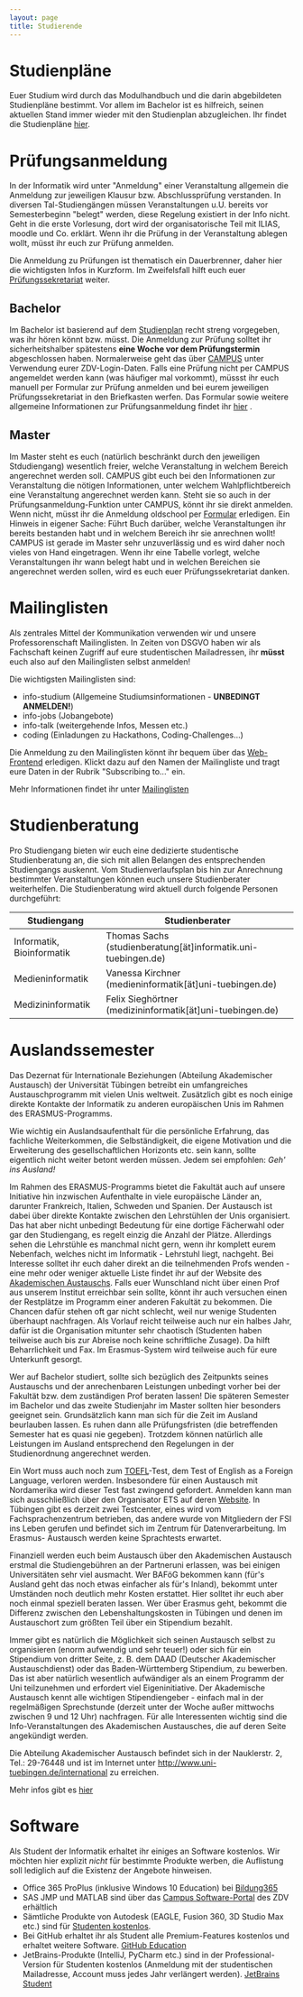 ```yaml
---
layout: page
title: Studierende
---
```


# Studienpläne
Euer Studium wird durch das Modulhandbuch und die darin abgebildeten Studienpläne bestimmt. Vor allem im Bachelor ist es hilfreich, seinen aktuellen Stand immer wieder mit den Studienplan abzugleichen. Ihr findet die Studienpläne [hier](https://uni-tuebingen.de/fakultaeten/mathematisch-naturwissenschaftliche-fakultaet/fachbereiche/informatik/studium/downloads/studienplaene/).

# Prüfungsanmeldung
In der Informatik wird unter "Anmeldung" einer Veranstaltung allgemein die Anmeldung zur jeweiligen Klausur bzw. Abschlussprüfung verstanden. In diversen Tal-Studiengängen müssen Veranstaltungen u.U. bereits vor Semesterbeginn "belegt" werden, diese Regelung existiert in der Info nicht. Geht in die erste Vorlesung, dort wird der organisatorische Teil mit ILIAS, moodle und Co. erklärt. Wenn ihr die Prüfung in der Veranstaltung ablegen wollt, müsst ihr euch zur Prüfung anmelden.

Die Anmeldung zu Prüfungen ist thematisch ein Dauerbrenner, daher hier die wichtigsten Infos in Kurzform. Im Zweifelsfall hilft euch euer [Prüfungssekretariat](https://uni-tuebingen.de/de/74384) weiter.

## Bachelor
Im Bachelor ist basierend auf dem [Studienplan](https://uni-tuebingen.de/fakultaeten/mathematisch-naturwissenschaftliche-fakultaet/fachbereiche/informatik/studium/downloads/studienplaene/) recht streng vorgegeben, was ihr hören könnt bzw. müsst. Die Anmeldung zur Prüfung solltet ihr sicherheitshalber spätestens **eine Woche vor dem Prüfungstermin** abgeschlossen haben. Normalerweise geht das über [CAMPUS](http://campus.verwaltung.uni-tuebingen.de/) unter Verwendung eurer ZDV-Login-Daten. Falls eine Prüfung nicht per CAMPUS angemeldet werden kann (was häufiger mal vorkommt), müssst ihr euch manuell per Formular zur Prüfung anmelden und bei eurem jeweiligen Prüfungssekretariat in den Briefkasten werfen.
Das Formular sowie weitere allgemeine Informationen zur Prüfungsanmeldung findet ihr [hier](https://uni-tuebingen.de/fakultaeten/mathematisch-naturwissenschaftliche-fakultaet/fachbereiche/informatik/studium/downloads/informationen-und-formulare) .

## Master
Im Master steht es euch (natürlich beschränkt durch den jeweiligen Stdudiengang) wesentlich freier, welche Veranstaltung in welchem Bereich angerechnet werden soll. CAMPUS gibt euch bei den Informationen zur Veranstaltung die nötigen Informationen, unter welchem Wahlpflichtbereich eine Veranstaltung angerechnet werden kann. Steht sie so auch in der Prüfungsanmeldung-Funktion unter CAMPUS, könnt ihr sie direkt anmelden. Wenn nicht, müsst ihr die Anmeldung oldschool per [Formular](https://uni-tuebingen.de/fakultaeten/mathematisch-naturwissenschaftliche-fakultaet/fachbereiche/informatik/studium/downloads/informationen-und-formulare/) erledigen.
Ein Hinweis in eigener Sache: Führt Buch darüber, welche Veranstaltungen ihr bereits bestanden habt und in welchem Bereich ihr sie anrechnen wollt! CAMPUS ist gerade im Master sehr unzuverlässig und es wird daher noch vieles von Hand eingetragen. Wenn ihr eine Tabelle vorlegt, welche Veranstaltungen ihr wann belegt habt und in welchen Bereichen sie angerechnet werden sollen, wird es euch euer Prüfungssekretariat danken.

# Mailinglisten
Als zentrales Mittel der Kommunikation verwenden wir und unsere Professorenschaft Mailinglisten. In Zeiten von DSGVO haben wir als Fachschaft keinen Zugriff auf eure studentischen Mailadressen, ihr **müsst** euch also auf den Mailinglisten selbst anmelden!

Die wichtigsten Mailinglisten sind:

* info-studium (Allgemeine Studiumsinformationen - **UNBEDINGT ANMELDEN!**)
* info-jobs (Jobangebote)
* info-talk (weitergehende Infos, Messen etc.)
* coding (Einladungen zu Hackathons, Coding-Challenges...)

Die Anmeldung zu den Mailinglisten könnt ihr bequem über das [Web-Frontend](https://www.fsi.uni-tuebingen.de/mailman/listinfo) erledigen. Klickt dazu auf den Namen der Mailingliste und tragt eure Daten in der Rubrik "Subscribing to..." ein.

Mehr Informationen findet ihr unter [Mailinglisten](/infos/maillists)

# Studienberatung
Pro Studiengang bieten wir euch eine dedizierte studentische Studienberatung an, die sich mit allen Belangen des entsprechenden Studiengangs auskennt. Vom Studienverlaufsplan bis hin zur Anrechnung bestimmter Veranstaltungen können euch unsere Studienberater weiterhelfen. Die Studienberatung wird aktuell durch folgende Personen durchgeführt:

|Studiengang|Studienberater|
|-----------|--------------|
|Informatik, Bioinformatik| Thomas Sachs (studienberatung[ät]informatik.uni-tuebingen.de)|
|Medieninformatik|Vanessa Kirchner (medieninformatik[ät]uni-tuebingen.de)|
|Medizininformatik|Felix Sieghörtner (medizininformatik[ät]uni-tuebingen.de)|

# Auslandssemester
Das Dezernat für Internationale Beziehungen (Abteilung Akademischer Austausch) der Universität Tübingen betreibt ein umfangreiches Austauschprogramm mit vielen Unis weltweit. Zusätzlich gibt es noch einige direkte Kontakte der Informatik zu anderen europäischen Unis im Rahmen des ERASMUS-Programms.

Wie wichtig ein Auslandsaufenthalt für die persönliche Erfahrung, das fachliche Weiterkommen, die Selbständigkeit, die eigene Motivation und die Erweiterung des gesellschaftlichen Horizonts etc. sein kann, sollte eigentlich nicht weiter betont werden müssen. Jedem sei empfohlen: *Geh' ins Ausland!*

Im Rahmen des ERASMUS-Programms bietet die Fakultät auch auf unsere Initiative hin inzwischen Aufenthalte in viele europäische Länder an, darunter Frankreich, Italien, Schweden und Spanien. Der Austausch ist dabei über direkte Kontakte zwischen den Lehrstühlen der Unis organisiert. Das hat aber nicht unbedingt Bedeutung für eine dortige Fächerwahl oder gar den Studiengang, es regelt einzig die Anzahl der Plätze. Allerdings sehen die Lehrstühle es manchmal nicht gern, wenn ihr komplett eurem Nebenfach, welches nicht im Informatik - Lehrstuhl liegt, nachgeht.
Bei Interesse solltet ihr euch daher direkt an die teilnehmenden Profs wenden - eine mehr oder weniger aktuelle Liste findet ihr auf der Website des [Akademischen Austauschs](http://www.uni-tuebingen.de/international). Falls euer Wunschland nicht über einen Prof aus unserem Institut erreichbar sein sollte, könnt ihr auch versuchen einen der Restplätze im Programm einer anderen Fakultät zu bekommen. Die Chancen dafür stehen oft gar nicht schlecht, weil nur wenige Studenten überhaupt nachfragen. Als Vorlauf reicht teilweise auch nur ein halbes Jahr, dafür ist die Organisation mitunter sehr chaotisch (Studenten haben teilweise auch bis zur Abreise noch keine schriftliche Zusage). Da hilft Beharrlichkeit und Fax.  Im Erasmus-System wird teilweise auch für eure Unterkunft gesorgt.

Wer auf Bachelor studiert, sollte sich bezüglich des Zeitpunkts seines Austauschs und der anrechenbaren Leistungen unbedingt vorher bei der Fakultät bzw. dem zuständigen Prof beraten lassen! Die späteren Semester im Bachelor und das zweite Studienjahr im Master sollten hier besonders geeignet sein. Grundsätzlich kann man sich für die Zeit im Ausland beurlauben lassen. Es ruhen dann alle Prüfungsfristen (die betreffenden Semester hat es quasi nie gegeben). Trotzdem können natürlich alle Leistungen im Ausland entsprechend den Regelungen in der Studienordnung angerechnet werden.

Ein Wort muss auch noch zum [TOEFL](infos/toefel)-Test, dem Test of English as a Foreign Language, verloren werden. Insbesondere für einen Austausch mit Nordamerika wird dieser Test fast zwingend gefordert. Anmelden kann man sich ausschließlich über den Organisator ETS auf deren [Website](http://www.ets.org/toefl). In Tübingen gibt es derzeit zwei Testcenter, eines wird vom Fachsprachenzentrum betrieben, das andere wurde von Mitgliedern der FSI ins Leben gerufen und befindet sich im Zentrum für Datenverarbeitung. Im Erasmus- Austausch werden keine Sprachtests erwartet.

Finanziell werden euch beim Austausch über den Akademischen Austausch erstmal die Studiengebühren an der Partneruni erlassen, was bei einigen Universitäten sehr viel ausmacht.  Wer BAFöG bekommen kann (für's Ausland geht das noch etwas einfacher als für's Inland), bekommt unter Umständen noch deutlich mehr Kosten erstattet. Hier solltet ihr euch aber noch einmal speziell beraten lassen. Wer über Erasmus geht, bekommt die Differenz zwischen den Lebenshaltungskosten in Tübingen und denen im Austauschort zum größten Teil über ein Stipendium bezahlt.

Immer gibt es natürlich die Möglichkeit sich seinen Austausch selbst zu organisieren (enorm aufwendig und sehr teuer!) oder sich für ein Stipendium von dritter Seite, z. B. dem DAAD (Deutscher Akademischer Austauschdienst) oder das Baden-Württemberg Stipendium, zu bewerben.  Das ist aber natürlich wesentlich aufwändiger als an einem Programm der Uni teilzunehmen und erfordert viel Eigeninitiative. Der Akademische Austausch kennt alle wichtigen Stipendiengeber - einfach mal in der regelmäßigen Sprechstunde (derzeit unter der Woche außer mittwochs zwischen 9 und 12 Uhr) nachfragen. Für alle Interessenten wichtig sind die Info-Veranstaltungen des Akademischen Austausches, die auf deren Seite angekündigt werden.

Die Abteilung Akademischer Austausch befindet sich in der
Nauklerstr. 2, Tel.: 29-76448 und ist im Internet unter <http://www.uni-tuebingen.de/international> zu erreichen.

Mehr infos gibt es [hier](/infos/ausland)

# Software
Als Student der Informatik erhaltet ihr einiges an Software kostenlos. Wir möchten hier explizit *nicht* für bestimmte Produkte werben, die Auflistung soll lediglich auf die Existenz der Angebote hinweisen.

* Office 365 ProPlus (inklusive Windows 10 Education) bei [Bildung365](https://bildung365.de)
* SAS JMP und MATLAB sind über das [Campus Software-Portal](https://campussoftware.zdv.uni-tuebingen.de/) des ZDV erhältlich
* Sämtliche Produkte von Autodesk (EAGLE, Fusion 360, 3D Studio Max etc.) sind für [Studenten kostenlos](https://www.autodesk.de/education/free-educational-software).
* Bei GitHub erhaltet ihr als Student alle Premium-Features kostenlos und erhaltet weitere Software. [GitHub Education](https://education.github.com/pack)
* JetBrains-Produkte (IntelliJ, PyCharm etc.) sind in der Professional-Version für Studenten kostenlos (Anmeldung mit der studentischen Mailadresse, Account muss jedes Jahr verlängert werden). [JetBrains Student](https://www.jetbrains.com/student/)
